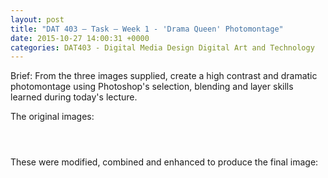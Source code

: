 ```yaml
---
layout: post
title: "DAT 403 – Task – Week 1 - 'Drama Queen' Photomontage"
date: 2015-10-27 14:00:31 +0000
categories: DAT403 - Digital Media Design Digital Art and Technology
---
```


<!-- wp:paragraph {"className":"brief"} -->
<p class="brief">Brief: From the three images supplied, create a high contrast and dramatic photomontage using Photoshop's&nbsp;selection, blending and layer skills learned during today's lecture.</p>
<!-- /wp:paragraph -->

<!-- wp:paragraph -->
<p>The original images:</p>
<!-- /wp:paragraph -->

<!-- wp:gallery {"linkTo":"media","sizeSlug":"medium","align":"left"} -->
<figure class="wp-block-gallery alignleft has-nested-images columns-default is-cropped"><!-- wp:image {"id":283,"sizeSlug":"medium","linkDestination":"media"} -->
<figure class="wp-block-image size-medium"><a href="https://res.cloudinary.com/circleseven/image/upload/Background-scaled-1.jpg"><img src="https://res.cloudinary.com/circleseven/image/upload/Background-scaled-1-300x202.jpg" alt="" class="wp-image-283"/></a></figure>
<!-- /wp:image -->

<!-- wp:image {"id":281,"sizeSlug":"medium","linkDestination":"media"} -->
<figure class="wp-block-image size-medium"><a href="https://res.cloudinary.com/circleseven/image/upload/Sky-scaled-1.jpg"><img src="https://res.cloudinary.com/circleseven/image/upload/Sky-scaled-1-300x200.jpg" alt="" class="wp-image-281"/></a></figure>
<!-- /wp:image -->

<!-- wp:image {"id":282,"sizeSlug":"medium","linkDestination":"media"} -->
<figure class="wp-block-image size-medium"><a href="https://res.cloudinary.com/circleseven/image/upload/Model-scaled-1.jpg"><img src="https://res.cloudinary.com/circleseven/image/upload/Model-scaled-1-192x300.jpg" alt="" class="wp-image-282"/></a></figure>
<!-- /wp:image --></figure>
<!-- /wp:gallery -->

<!-- wp:paragraph -->
<p>These were modified, combined and enhanced to produce the final image:</p>
<!-- /wp:paragraph -->

<!-- wp:image {"id":284,"linkDestination":"custom"} -->
<figure class="wp-block-image"><a href="https://res.cloudinary.com/circleseven/image/upload/drama_queen-scaled-1.jpg"><img src="https://res.cloudinary.com/circleseven/image/upload/drama_queen-scaled-1-1024x690.jpg" alt="" class="wp-image-284"/></a></figure>
<!-- /wp:image -->